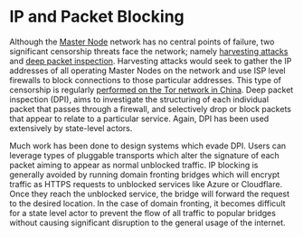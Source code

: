 # IP and Packet Blocking

Although the [Master Node](../MasterNodes/MNOverview.md) network has no central points of failure, two significant censorship threats face the network; namely [harvesting attacks](https://geti2p.net/en/docs/how/threat-model#harvesting) and [deep packet inspection](http://tec.gov.in/pdf/Studypaper/White%20paper%20on%20DPI.pdf). Harvesting attacks would seek to gather the IP addresses of all operating Master Nodes on the network and use ISP level firewalls to block connections to those particular addresses. This type of censorship is regularly [performed on the Tor network in China](https://arxiv.org/abs/1204.0447). Deep packet inspection (DPI), aims to investigate the structuring of each individual packet that passes through a firewall, and selectively drop or block packets that appear to relate to a particular service. Again, DPI has been used extensively by state-level actors.

Much work has been done to design systems which evade DPI. Users can leverage types of pluggable transports which alter the signature of each packet aiming to appear as normal unblocked traffic. IP blocking is generally avoided by running domain fronting bridges which will encrypt traffic as HTTPS requests to unblocked services like Azure or Cloudflare. Once they reach the unblocked service, the bridge will forward the request to the desired location. In the case of domain fronting, it becomes difficult for a state level actor to prevent the flow of all traffic to popular bridges without causing significant disruption to the general usage of the internet.

